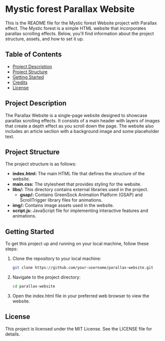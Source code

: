 # Mystic forest Parallax Website

This is the README file for the Mystic forest Website project with Parallax effect. The Mystic forest is a simple HTML website that incorporates parallax scrolling effects. Below, you'll find information about the project structure, assets, and how to set it up.

## Table of Contents

- [Project Description](#project-description)
- [Project Structure](#project-structure)
- [Getting Started](#getting-started)
- [Credits](#credits)
- [License](#license)

## Project Description

The Parallax Website is a single-page website designed to showcase parallax scrolling effects. It consists of a main header with layers of images that create a depth effect as you scroll down the page. The website also includes an article section with a background image and some placeholder text.

## Project Structure

The project structure is as follows:

- **index.html:** The main HTML file that defines the structure of the website.
- **main.css:** The stylesheet that provides styling for the website.
- **libs/:** This directory contains external libraries used in the project.
    - **gsap/:** Contains GreenSock Animation Platform (GSAP) and ScrollTrigger library files for animations.
- **img/:** Contains image assets used in the website.
- **script.js:** JavaScript file for implementing interactive features and animations.

## Getting Started

To get this project up and running on your local machine, follow these steps:

1. Clone the repository to your local machine:

   ```bash
   git clone https://github.com/your-username/parallax-website.git
2. Navigate to the project directory:

    ```bash
    cd parallax-website
3. Open the index.html file in your preferred web browser to view the website.

## License
This project is licensed under the MIT License. See the LICENSE file for details.